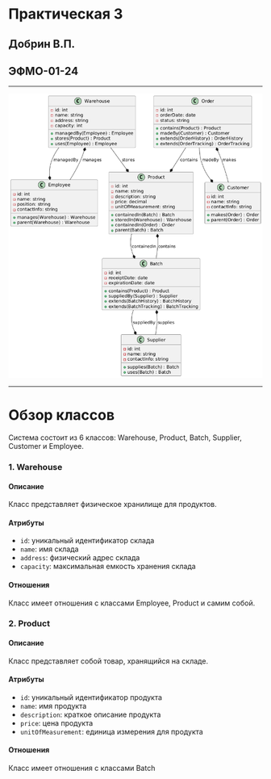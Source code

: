 # Практическая 3
## Добрин В.П.
## ЭФМО-01-24


___
![image info](diagram.png)
___

**Обзор классов**
=====================

Система состоит из 6 классов: Warehouse, Product, Batch, Supplier, Customer и Employee.

### 1. Warehouse
#### Описание
Класс представляет физическое хранилище для продуктов.
#### Атрибуты
* `id`: уникальный идентификатор склада
* `name`: имя склада
* `address`: физический адрес склада
* `capacity`: максимальная емкость хранения склада
#### Отношения
Класс имеет отношения с классами Employee, Product и самим собой.

### 2. Product
#### Описание
Класс представляет собой товар, хранящийся на складе.
#### Атрибуты
* `id`: уникальный идентификатор продукта
* `name`: имя продукта
* `description`: краткое описание продукта
* `price`: цена продукта
* `unitOfMeasurement`: единица измерения для продукта
#### Отношения
Класс имеет отношения с классами Batch